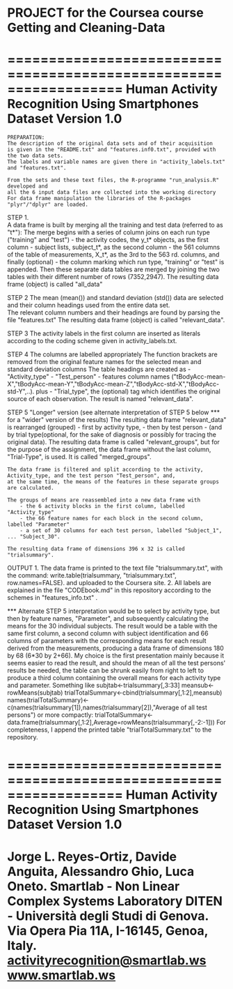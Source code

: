# PROJECT for the Coursea course Getting and Cleaning-Data 

==================================================================
Human Activity Recognition Using Smartphones Dataset Version 1.0
==================================================================

    PREPARATION:
    The description of the original data sets and of their acquisition 
    is given in the "README.txt" and "features.inf0.txt", provided with the two data sets. 
    The labels and variable names are given there in "activity_labels.txt" and "features.txt".
    
    From the sets and these text files, the R-programme "run_analysis.R" developed and 
    all the 6 input data files are collected into the working directory
    For data frame manipulation the libraries of the R-packages "plyr"/"dplyr" are loaded.

    
  STEP 1.        
   A data frame is built by merging all the training and test data (referred to as "t*"):
       The merge begins with a series of column joins on each run type ("training" and "test")
           - the activity codes, the y_t* objects, as the first column 
           - subject lists, subject_t*, as the second column
           - the 561 columns of the table of measurements, X_t*, as the 3rd to the 563 rd. columns, and finally (optional)
           - the column marking which run type, "training" or "test" is appended.
      Then these separate data tables are merged by joining the two tables with their different number of rows (7352,2947).
      The resulting data frame (object) is called "all_data"
      
  STEP 2 
   The mean (mean()) and standard deviation (std()) data are selected and their column headings used from the entire data set.         
   The relevant column numbers and their headings are found by parsing the file "features.txt"
      The resulting data frame (object) is called "relevant_data".
    
  STEP 3
   The activity labels in the first column are inserted as literals according to the coding scheme given in activity_labels.txt.
   
  STEP 4
   The columns are labelled appropriately
       The function brackets are removed from the original feature names for the selected mean and standard deviation columns 
       The table headings are created as 
            - "Activity_type"
            - "Test_person"
            - features column names ("tBodyAcc-mean-X","tBodyAcc-mean-Y","tBodyAcc-mean-Z","tBodyAcc-std-X","tBodyAcc-std-Y",..).
        plus 
            - "Trial_type", the (optional) tag which identifies the original source of each observation.
        The result is named "relevant_data".
        
  STEP 5 "Longer" version (see alternate interpretation of STEP 5 below *** for a "wider" version of the results)
    The resulting data frame "relevant_data" is rearranged (grouped)
            - first by activity type, 
            - then by test person 
            - (and by trial type(optional, for the sake of diagnosis or possibly for tracing the original data).
        The resulting data frame is called "relevant_groups", but for the purpose of the assignment, the data frame 
        without the last column, "Trial-Type", is used.
        It is called "merged_groups".
                                                                                                
    The data frame is filtered and split according to the activity, Activity_type, and the test person "Test_person", and,
    at the same time, the means of the features in these separate groups are calculated.
    
    The groups of means are reassembled into a new data frame with 
        - the 6 activity blocks in the first column, labelled "Activity_type" 
        - the 66 feature names for each block in the second column, labelled "Parameter"
        - a set of 30 columns for each test person, labelled "Subject_1", ... "Subject_30".
    
    The resulting data frame of dimensions 396 x 32 is called "trialsummary".
    
   OUTPUT
        1.  The data frame is printed to the text file "trialsummary.txt", with the command:
                    write.table(trialsummary, "trialsummary.txt", row.names=FALSE).
            and uploaded to the Coursera site.
        2.  All labels are explained in the file "CODEbook.md" in this repository according to the schemes in "features_info.txt" .

*** Alternate STEP 5 interpretation would be to select by activity type, but then by feature names, "Parameter", and subsequently
                        calculating the means for the 30 individual subjects.
                        The result would be a table with the same first column, a second column with subject identification and
                        66 columns of parameters with the corresponding means for each result derived from the measurements,
                        producing a data frame of dimensions 180 by 68 (6*30 by 2+66).
        My choice is the first presentation mainly because it seems easier to read the result, and 
        should the mean of all the test persons' results be needed, the table can be shrunk easily from right to left to produce 
        a third column containing the overall means for each activity type and parameter. Something like
                   subjtab<-trialsummary[,3:33]
                   meansub<-rowMeans(subjtab)
                   trialTotalSummary<-cbind(trialsummary[,1:2],meansub)
                   names(trialTotalSummary)<-c(names(trialsummary[1]),names(trialsummary[2]),"Average of all test persons")
            or more compactly:
                   trialTotalSummary<-data.frame(trialsummary[,1:2],Average=rowMeans(trialsummary[,-2:-1]))
            For completeness, I append the printed table "trialTotalSummary.txt" to the repository.   
               
==================================================================
Human Activity Recognition Using Smartphones Dataset Version 1.0
==================================================================
Jorge L. Reyes-Ortiz, Davide Anguita, Alessandro Ghio, Luca Oneto.
Smartlab - Non Linear Complex Systems Laboratory
DITEN - Università degli Studi di Genova.
Via Opera Pia 11A, I-16145, Genoa, Italy.
activityrecognition@smartlab.ws
www.smartlab.ws
==================================================================

